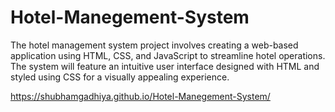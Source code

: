 # Hotel-Manegement-System
The hotel management system project involves creating a web-based application using HTML, CSS, and JavaScript to streamline hotel operations. The system will feature an intuitive user interface designed with HTML and styled using CSS for a visually appealing experience. 

https://shubhamgadhiya.github.io/Hotel-Manegement-System/
